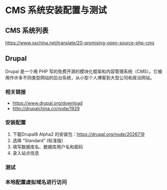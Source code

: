 # CMS 系统安装配置与测试

## CMS 系统列表
https://www.oschina.net/translate/20-promising-open-source-php-cms

## Drupal 
Drupal 是一个用 PHP 写的免费开源的模块化框架和内容管理系统（CMS）。它被用作许多不同类型网站的后台系统，从小型个人博客到大型公司和政治网站。

### 相关链接
- https://www.drupal.org/download
- http://drupalchina.cn/node/1929

### 安装配置
1. 下载Drupal8 Alpha2 的安装包：https://drupal.org/node/2026719
2. 选择 “Standard” (标准版)
3. 填写数据库名、数据库用户名和密码
4. 录入站点信息

### 测试
### 本地配置虚拟域名进行访问
